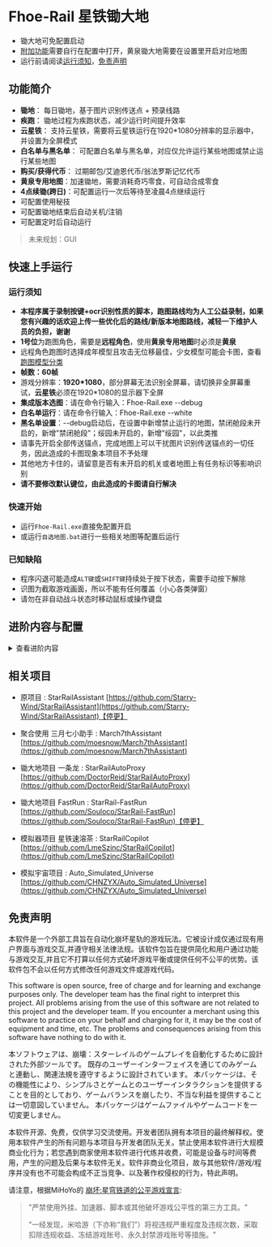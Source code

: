 # Fhoe-Rail 星铁锄大地

- 锄大地可免配置启动
- [附加功能](#进阶内容与配置)需要自行在配置中打开，黄泉锄大地需要在设置里开启对应地图
- 运行前请阅读[运行须知](#运行须知)，[免责声明](#免责声明)

## 功能简介

- **锄地**： 每日锄地，基于图片识别传送点 + 预录线路
- **疾跑**： 锄地过程为疾跑状态，减少运行时间提升效率
- **云星铁**： 支持云星铁，需要将云星铁运行在1920*1080分辨率的显示器中，并设置为全屏模式
- **白名单与黑名单**： 可配置白名单与黑名单，对应仅允许运行某些地图或禁止运行某些地图
- **购买/获得代币**： 过期邮包/艾迪恩代币/翁法罗斯记忆代币
- **黄泉专用地图**：加速锄地，需要消耗奇巧零食，可自动合成零食
- **4点续锄(跨日)**：可配置运行一次后等待至凌晨4点继续运行
- 可配置使用秘技
- 可配置锄地结束后自动关机/注销
- 可配置定时后自动运行

> 未来规划：GUI

## 快速上手运行

### 运行须知

- **本程序属于录制按键+ocr识别性质的脚本，跑图路线均为人工公益录制，如果您有兴趣的话欢迎上传一些优化后的路线/新版本地图路线，减轻一下维护人员的负担，谢谢**
- **1号位**为跑图角色，需要是**远程角色**，使用**黄泉专用地图**时必须是**黄泉**
- 远程角色跑图时选择成年模型且攻击无位移最佳，少女模型可能会卡图，查看[跑图模型分类](#跑图模型分类)
- **帧数：60帧**
- 游戏分辨率：**1920*1080**，部分屏幕无法识别全屏幕，请切换非全屏幕重试，**云星铁**必须在1920*1080的显示器下全屏
- **集成版本选图**：请在命令行输入：Fhoe-Rail.exe --debug
- **白名单运行**：请在命令行输入：Fhoe-Rail.exe --white
- **黑名单设置**：--debug启动后，在设置中新增禁止运行的地图，禁闭舱段未开启的，新增"禁闭舱段"；绥园未开启的，新增"绥园"，以此类推
- 请事先开启全部传送锚点，完成地图上可以干扰图片识别传送锚点的一切任务，因此造成的卡图现象本项目不予处理
- 其他地方卡住的，请留意是否有未开启的机关或者地图上有任务标识等影响识别
- **请不要修改默认键位，由此造成的卡图请自行解决**

### 快速开始

- 运行`Fhoe-Rail.exe`直接免配置开启
- 或运行`自选地图.bat`进行一些相关地图等配置后运行

### 已知缺陷

- 程序闪退可能造成`ALT键`或`SHIFT键`持续处于按下状态，需要手动按下解除
- 识图为截取游戏画面，所以不能有任何覆盖（小心各类弹窗）
- 请勿在非自动战斗状态时移动鼠标或操作键盘

## 进阶内容与配置
<details id="advanced-features">
<summary>查看进阶内容</summary>


### 跑图模型分类

小部分角色可能因为体型原因莫名卡住


### 地图选择

地图选择方式：以【debug模式运行】或直接运行【自选地图.bat】，选择【设置】，即可选择对应的地图

| 地图名称  | 地图说明                                                                |
| --------- | ----------------------------------------------------------------------- |
| default   | 默认地图，适配大部分远程角色                                            |
| technique | 已无人维护，<del>加入了较多的击打紫色秘技，且在战斗中使用较多秘技</del> |
| HuangQuan | 黄泉专用地图，自行备足秘技零食                                          |


### 配置说明

配置文件为 config.json

配置对应项目时，是均为true，否均为false

| 配置项目                 | 配置说明                                               |
| ------------------------ | ------------------------------------------------------ |
| auto_final_fight_e       | 是否允许每个地图最后一击改为秘技攻击                   |
| auto_final_fight_e_cnt   | 每个地图最后一击为秘技攻击上限次数                     |
| allow_fight_e_buy_prop   | 是否允许自动吃秘技零食，使用黄泉地图时会自动设置为允许 |
| auto_run_in_map          | 是否允许在地图中疾跑                                   |
| detect_fight_status_time | 识别是否进入战斗的时间（秒），默认5                    |
| map_version              | 使用的地图文件夹                                       |
| main_map                 | 优先星球，1-空间站，2-雅利洛VI，3-仙舟，4-匹诺康尼     |
| allow_run_again          | 是否允许每次运行连续锄地2次避免漏怪                    |
| allow_run_next_day       | 是否允许等待至下一个凌晨4点继续从头锄地                |
| allow_map_buy            | 是否允许购买 代币 与 过期邮包                          |
| allow_snack_buy          | 是否允许购买并合成秘技零食的制作材料                   |
| allow_memory_token       | 是否允许获得翁法罗斯记忆代币                           |


### 地图录制方式

感谢 [@AlisaCat](https://github.com/AlisaCat-S) 的贡献。


1. **操作限制**：
   - 禁止使用鼠标移动视角。
   - <del>只能使用方向键左右键来调整视角（脚本运行后方向键会映射为鼠标移动）。</del>
   - 录制过程中，每次只能按下一个有效按键，不能同时按下多个按键。
   - 录制支持的按键：
     -  `W`、`S`、`A`、`D`：移动
     -  `F`：交互
     -  `R`：大部分用于匹诺康尼搭建梦泡桥梁
     -  `E`：秘技，大部分情况下用于黄泉地图秘技砍怪
     -  `X`：进入战斗
     -  鼠标右键：打障碍物或用于疾跑后顶墙取消冲刺
     -  `v`：等待N秒
   - 需要其他按键，需手动修改配置文件。

2. **录制规则**：
   - 脚本仅记录按键按下的时间和视角移动，不会记录停顿时间。
   - 推荐逐个按键慢速录制，以确保准确性。

3. **录制完成**：
   - 按下 `F9` 停止录制并保存。

4. **输出与配置**：
   - 录制完成后会生成一个 `output(时间).json` 文件。
   - 将其重命名为目标地图的 JSON 文件名。
   - 同时将传送点截图重命名后保存到 `picture` 文件夹，即可使用。
   - 如果有新地图录制需求，可以提交到 `map` 分支，或者交由管理员提交。

5. **截图图片要求**
   - 截图文字识别，尽量避免有重复字样，如：支援舱段、禁闭舱段...此时应只截图支援和禁闭，否则一定识别不到就会乱点
   - 尽量不截图文字：便于以后适配多种语言版本
   - 截图图片尽量小：图片会越加越多，适当缩小截图范围

#### 地图 JSON 填写示例

```json
{
    "name": "乌拉乌拉-1",                     // 地图 JSON 文件名为 1-1_1.json
    "author": "Starry-Wind",                 // 作者名称（第二作者不得覆盖第一作者）
    "start": [                                 // 开局传送地图操作步骤
        {"map": 1},                            // 按下 m 键打开地图
        {"picture\\orientation_1.jpg": 1.5}, // 识别 orientation_1.jpg 图片后，移动鼠标到图片中间并按键
        {"picture\\map_1.jpg": 2},           // 识别区域名对应的图片，例如 "乌拉乌拉"
        {"picture\\map_1_point_1.jpg": 1.5}, // 第一个传送点的图片
        {"picture\\transfer.jpg": 1.5},      // "传送"文字的图片
        {"space": 1},                          // 按下 space 键
        {"b": 1},                              // 按下 b 键
        {"await": 5}                           // 等待 5 秒
    ]
}
```


### 键位映射

| 键位       | 映射                                                     |
| ---------- | -------------------------------------------------------- |
| other      | 未列出的任意键都视为移动键，后面的数字代表按下的时间长短 |
| x          | 进入战斗，map映射为fighting=1                            |
| 鼠标左键   | 打障碍物，map映射为fighting=2                            |
| f          | 交互键，后面的数字代表按下F键后等待的时间，默认15秒      |
| r/space    | 交互键，后面的数字代表反复按键的时间次数，间隔随机       |
| shutdown   | 关机标志，键值无意义，控制开关在配置文件中               |
| mouse_move | 视角转动，因数值计算复杂（不同设备数值不同），已被弃用   |
| scroll     | 鼠标滚轮滚动的数值，同样较为复杂，未被启用               |
| e          | 键值为1时，使用秘技并追加普通攻击                        |
| e          | 键值为2时，仅使用秘技；适用于强化型秘技角色              |
| esc        | 只有键值为1时有意义，等同于按下了一次Esc键               |
| v          | 等待N秒，map映射为await=N秒                             |

---

### 全自动锄地流程

仅提供思路作为参考：
进入电脑bios开启来电自启功能，需智能插座*1（如米家智能插座3），定时开启电源（推荐峰谷电的谷电时间），将星铁的游戏快捷方式（不是启动器）放到map文件夹和开启自启动文件夹，开启跑完关机

缺点：遇到更新或者网络卡顿会卡死住（脚本未设计点击方案），所以建议再设定一个定时关闭电源（时间可参考之前跑完全图后的日志计时）

</details>

## 相关项目

- 原项目 : StarRailAssistant [https://github.com/Starry-Wind/StarRailAssistant](https://github.com/Starry-Wind/StarRailAssistant)【停更】

- 聚合使用 三月七小助手 : March7thAssistant [https://github.com/moesnow/March7thAssistant](https://github.com/moesnow/March7thAssistant)

- 锄大地项目 一条龙 : StarRailAutoProxy [https://github.com/DoctorReid/StarRailAutoProxy](https://github.com/DoctorReid/StarRailAutoProxy)

- 锄大地项目 FastRun : StarRail-FastRun [https://github.com/Souloco/StarRail-FastRun](https://github.com/Souloco/StarRail-FastRun)【停更】

- 模拟器项目 星铁速溶茶 : StarRailCopilot [https://github.com/LmeSzinc/StarRailCopilot](https://github.com/LmeSzinc/StarRailCopilot)

- 模拟宇宙项目 : Auto_Simulated_Universe [https://github.com/CHNZYX/Auto_Simulated_Universe](https://github.com/CHNZYX/Auto_Simulated_Universe)

## 免责声明

本软件是一个外部工具旨在自动化崩坏星轨的游戏玩法。它被设计成仅通过现有用户界面与游戏交互,并遵守相关法律法规。该软件包旨在提供简化和用户通过功能与游戏交互,并且它不打算以任何方式破坏游戏平衡或提供任何不公平的优势。该软件包不会以任何方式修改任何游戏文件或游戏代码。

This software is open source, free of charge and for learning and exchange purposes only. The developer team has the final right to interpret this project. All problems arising from the use of this software are not related to this project and the developer team. If you encounter a merchant using this software to practice on your behalf and charging for it, it may be the cost of equipment and time, etc. The problems and consequences arising from this software have nothing to do with it.

本ソフトウェアは、崩壊：スターレイルのゲームプレイを自動化するために設計された外部ツールです。 既存のユーザーインターフェイスを通じてのみゲームと連動し、関連法規を遵守するように設計されています。 本パッケージは、その機能性により、シンプルさとゲームとのユーザーインタラクションを提供することを目的としており、ゲームバランスを崩したり、不当な利益を提供することは一切意図していません。 本パッケージはゲームファイルやゲームコードを一切変更しません。

本软件开源、免费，仅供学习交流使用。开发者团队拥有本项目的最终解释权。使用本软件产生的所有问题与本项目与开发者团队无关。禁止使用本软件进行大规模商业化行为；若您遇到商家使用本软件进行代练并收费，可能是设备与时间等费用，产生的问题及后果与本软件无关。软件非商业化项目，故与其他软件/游戏/程序并没有也不可能会构成不正当竞争、以及著作权侵权的行为，特此声明。

请注意，根据MiHoYo的 [崩坏:星穹铁道的公平游戏宣言](https://sr.mihoyo.com/news/111246?nav=news&type=notice):

>"严禁使用外挂、加速器、脚本或其他破坏游戏公平性的第三方工具。"
>
>"一经发现，米哈游（下亦称“我们”）将视违规严重程度及违规次数，采取扣除违规收益、冻结游戏账号、永久封禁游戏账号等措施。"



